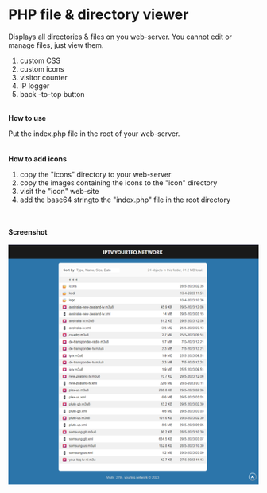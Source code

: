 # PHP file & directory viewer
Displays all directories &amp; files on you web-server. You cannot edit or manage files, just view them. 

1. custom CSS
2. custom icons
3. visitor counter
4. IP logger
5. back -to-top button

<br>
<b>How to use</b>

Put the index.php file in the root of your web-server.
<br>
<br>
<br>
<b>How to add icons</b>

1. copy the "icons" directory to your web-server
2. copy the images containing the icons to the "icon" directory
3. visit the "icon" web-site
4. add the base64 stringto the "index.php" file in the root directory
<br>
<br>
<b>Screenshot</b>
<br>
<br>
<img src="https://raw.githubusercontent.com/wootje/php-directory-viewer/main/screenshots/php-file-viewer.png"></img>


